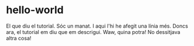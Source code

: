 # hello-world
El que diu el tutorial. Sóc un manat.
I aqui l'hi he afegit una línia més. 
Doncs ara, el tutorial em diu que em descrigui.
Waw, quina potra! No dessitjava altra cosa!
